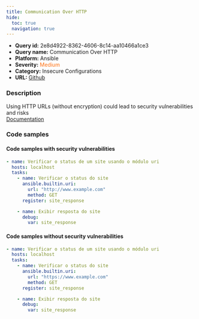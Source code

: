 ```yaml
---
title: Communication Over HTTP
hide:
  toc: true
  navigation: true
---
```


<style>
  .highlight .hll {
    background-color: #ff171742;
  }
  .md-content {
    max-width: 1100px;
    margin: 0 auto;
  }
</style>

-   **Query id:** 2e8d4922-8362-4606-8c14-aa10466a1ce3
-   **Query name:** Communication Over HTTP
-   **Platform:** Ansible
-   **Severity:** <span style="color:#ff7213">Medium</span>
-   **Category:** Insecure Configurations
-   **URL:** [Github](https://github.com/Checkmarx/kics/tree/master/assets/queries/ansible/general/communication_over_http)

### Description
Using HTTP URLs (without encryption) could lead to security vulnerabilities and risks<br>
[Documentation](https://docs.ansible.com/ansible/latest/collections/ansible/builtin/uri_module.html#parameter-url)

### Code samples
#### Code samples with security vulnerabilities
```yaml title="Positive test num. 1 - yaml file" hl_lines="6"
- name: Verificar o status de um site usando o módulo uri
  hosts: localhost
  tasks:
    - name: Verificar o status do site
      ansible.builtin.uri:
        url: "http://www.example.com"
        method: GET
      register: site_response

    - name: Exibir resposta do site
      debug:
        var: site_response

```


#### Code samples without security vulnerabilities
```yaml title="Negative test num. 1 - yaml file"
- name: Verificar o status de um site usando o módulo uri
  hosts: localhost
  tasks:
    - name: Verificar o status do site
      ansible.builtin.uri:
        url: "https://www.example.com"
        method: GET
      register: site_response

    - name: Exibir resposta do site
      debug:
        var: site_response

```
